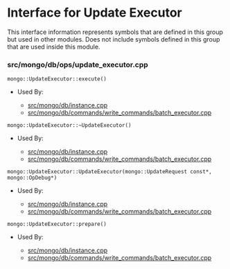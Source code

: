 
# Interface for Update Executor
This interface information represents symbols that are defined in this group but used in other modules.  Does not include symbols defined in this group that are used inside this module.

### src/mongo/db/ops/update\_executor.cpp

<div></div>

    mongo::UpdateExecutor::execute()

- Used By:

    - [src/mongo/db/instance.cpp](../../../../storage/storage\_layer\_structure)
    - [src/mongo/db/commands/write\_commands/batch\_executor.cpp](../../../../network/write\_commands)

<div></div>

    mongo::UpdateExecutor::~UpdateExecutor()

- Used By:

    - [src/mongo/db/instance.cpp](../../../../storage/storage\_layer\_structure)
    - [src/mongo/db/commands/write\_commands/batch\_executor.cpp](../../../../network/write\_commands)

<div></div>

    mongo::UpdateExecutor::UpdateExecutor(mongo::UpdateRequest const*, mongo::OpDebug*)

- Used By:

    - [src/mongo/db/instance.cpp](../../../../storage/storage\_layer\_structure)
    - [src/mongo/db/commands/write\_commands/batch\_executor.cpp](../../../../network/write\_commands)

<div></div>

    mongo::UpdateExecutor::prepare()

- Used By:

    - [src/mongo/db/instance.cpp](../../../../storage/storage\_layer\_structure)
    - [src/mongo/db/commands/write\_commands/batch\_executor.cpp](../../../../network/write\_commands)
